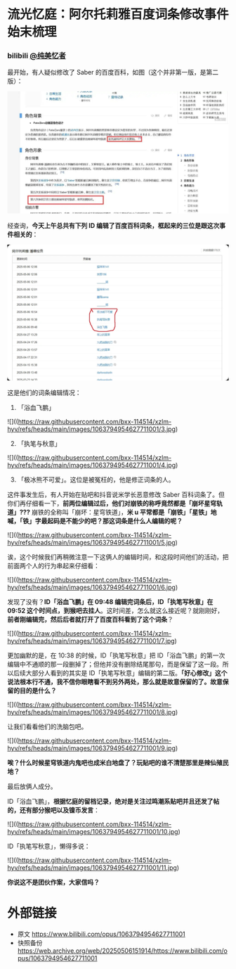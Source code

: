 # 流光忆庭：阿尔托莉雅百度词条修改事件始末梳理

### bilibili [@纯美忆者](https://space.bilibili.com/3546660716153442)

最开始，有人疑似修改了 Saber 的百度百科，如图（这个并非第一版，是第二版）：

![](https://raw.githubusercontent.com/bxx-114514/xzlm-hyv/refs/heads/main/images/1063794954627711001/1.jpg)

经查询，**今天上午总共有下列 ID 编辑了百度百科词条，框起来的三位是跟这次事件相关的**：

![](https://raw.githubusercontent.com/bxx-114514/xzlm-hyv/refs/heads/main/images/1063794954627711001/2.jpg)

这是他们的词条编辑情况：

1. 「浴血飞鹏」

![]((https://raw.githubusercontent.com/bxx-114514/xzlm-hyv/refs/heads/main/images/1063794954627711001/3.jpg)

2. 「执笔与秋意」

![]((https://raw.githubusercontent.com/bxx-114514/xzlm-hyv/refs/heads/main/images/1063794954627711001/4.jpg)

3. 「极冰熊不可爱」。这位是被冤枉的，他是修正词条的人。

这件事发生后，有人开始在贴吧和抖音说米学长恶意修改 Saber 百科词条了。但你们再仔细看一下，**前两位编辑过后，他们对崩铁的称呼竟然都是「崩坏星穹轨道」???** 崩铁的全称叫「崩坏：星穹铁道」，**米 u 平常都是「崩铁」「星铁」地喊，「铁」字最起码是不能少的吧？那这词条是什么人编辑的呢？**

![]((https://raw.githubusercontent.com/bxx-114514/xzlm-hyv/refs/heads/main/images/1063794954627711001/5.jpg)

诶，这个时候我们再稍微注意一下这俩人的编辑时间，和这段时间他们的活动，把前面两个人的行为串起来仔细看：

![]((https://raw.githubusercontent.com/bxx-114514/xzlm-hyv/refs/heads/main/images/1063794954627711001/6.jpg)

发现了没有？**ID「浴血飞鹏」在 09:48 编辑完词条后，ID「执笔写秋意」在 09:52 这个时间点，到猴吧去挂人**。这时间差，怎么就这么接近呢？就刚刚好，**前者刚编辑完，然后后者就打开了百度百科看到了这个词条**？

![]((https://raw.githubusercontent.com/bxx-114514/xzlm-hyv/refs/heads/main/images/1063794954627711001/7.jpg)

更加幽默的是，在 10:38 的时候，ID「执笔写秋意」把 ID「浴血飞鹏」的第一次编辑中不通顺的那一段删掉了；但他并没有删除结尾那句，而是保留了这一段。所以后续大部分人看到的其实是 ID「执笔写秋意」编辑的第二版。**「好心修改」这个说法根本行不通，我不信你眼瞎看不到另外两处，那么就是故意保留的了。故意保留的目的是什么？**

![]((https://raw.githubusercontent.com/bxx-114514/xzlm-hyv/refs/heads/main/images/1063794954627711001/8.jpg)

让我们看看他们的洗脑包吧。

![]((https://raw.githubusercontent.com/bxx-114514/xzlm-hyv/refs/heads/main/images/1063794954627711001/9.jpg)

**唉？什么时候星穹铁道内鬼吧也成米白地盘了？玩贴吧的谁不清楚那里是辣仙殖民地？**

最后放俩人成分。

ID「浴血飞鹏」，**根据忆庭的留档记录，绝对是关注过鸣潮系贴吧并且还发了帖的，还有部分猴吧以及镍币发言**：

![]((https://raw.githubusercontent.com/bxx-114514/xzlm-hyv/refs/heads/main/images/1063794954627711001/10.jpg)

ID「执笔写秋意」，懒得多说：

![]((https://raw.githubusercontent.com/bxx-114514/xzlm-hyv/refs/heads/main/images/1063794954627711001/11.jpg)

**你说这不是团伙作案，大家信吗？**

# 外部链接

* 原文 https://www.bilibili.com/opus/1063794954627711001
* 快照备份 https://web.archive.org/web/20250506151914/https://www.bilibili.com/opus/1063794954627711001

